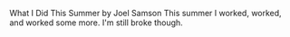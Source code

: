What I Did This Summer
by Joel Samson
This summer I worked, worked, and worked some more. I'm still broke though.
